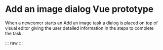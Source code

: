 <!-- <link rel="stylesheet" href="../node_modules/@wikimedia/codex/dist/codex.style.css" /> -->

<script setup>
import '../../node_modules/@wikimedia/codex/dist/codex.style.css';
import AddImageDialogDemo from '../../component-demos/add-image-dialog/AddImageDialogDemo.vue'
</script>

Add an image dialog Vue prototype
===============================

When a newcomer starts an Add an image task a dialog is placed on top of visual editor giving the user detailed information in the steps to complete the task. 

::: raw
<AddImageDialogDemo />
:::
